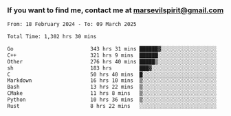 ### If you want to find me, contact me at marsevilspirit@gmail.com

<!--
**marsevilspirit/marsevilspirit** is a ✨ _special_ ✨ repository because its `README.md` (this file) appears on your GitHub profile.

Here are some ideas to get you started:

- 🔭 I’m currently working on ...
- 🌱 I’m currently learning ...
- 👯 I’m looking to collaborate on ...
- 🤔 I’m looking for help with ...
- 💬 Ask me about ...
- 📫 How to reach me: ...
- 😄 Pronouns: ...
- ⚡ Fun fact: ...
-->
<!--START_SECTION:waka-->

```txt
From: 18 February 2024 - To: 09 March 2025

Total Time: 1,302 hrs 30 mins

Go                         343 hrs 31 mins ██████▓░░░░░░░░░░░░░░░░░░   26.37 %
C++                        321 hrs 9 mins  ██████░░░░░░░░░░░░░░░░░░░   24.66 %
Other                      276 hrs 40 mins █████▒░░░░░░░░░░░░░░░░░░░   21.24 %
sh                         183 hrs         ███▓░░░░░░░░░░░░░░░░░░░░░   14.05 %
C                          50 hrs 40 mins  █░░░░░░░░░░░░░░░░░░░░░░░░   03.89 %
Markdown                   16 hrs 10 mins  ▒░░░░░░░░░░░░░░░░░░░░░░░░   01.24 %
Bash                       13 hrs 22 mins  ▒░░░░░░░░░░░░░░░░░░░░░░░░   01.03 %
CMake                      11 hrs 8 mins   ▒░░░░░░░░░░░░░░░░░░░░░░░░   00.85 %
Python                     10 hrs 36 mins  ▒░░░░░░░░░░░░░░░░░░░░░░░░   00.81 %
Rust                       8 hrs 22 mins   ░░░░░░░░░░░░░░░░░░░░░░░░░   00.64 %
```

<!--END_SECTION:waka-->
